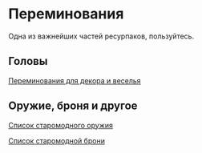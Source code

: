 # Переминования

Одна из важнейших частей ресурпаков, пользуйтесь.

## Головы

[Переминования для декора и веселья](https://github.com/mrf0rtuna4/HeypersRP/blob/158370af53354439536725e2c5301a98c7cd3f12/assets/minecraft/optifine/cit/hats/HATS.txt)

## Оружие, броня и другое

[Список старомодного оружия](https://github.com/mrf0rtuna4/HeypersRP/blob/master/assets/minecraft/optifine/cit/wwi/Guns%20List.txt)

[Список старомодной брони](https://github.com/mrf0rtuna4/HeypersRP/blob/master/assets/minecraft/optifine/cit/wwi/Uniforms%20list.txt)
